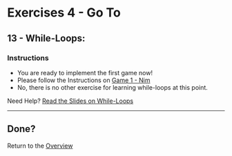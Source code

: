 # Exercises 4 - Go To

## 13 - While-Loops: 

### Instructions
- You are ready to implement the first game now!
- Please follow the Instructions on [Game 1 - Nim](003.3.4-console-basics-game.md#game-1-nim)
- No, there is no other exercise for learning while-loops at this point.

Need Help? [Read the Slides on While-Loops](slides#13---while-loops)

---

## Done?
Return to the [Overview](../../..#4-go-to)